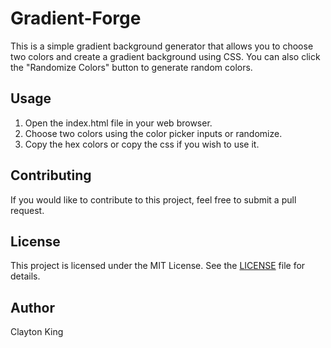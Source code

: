 # Gradient-Forge

This is a simple gradient background generator that allows you to choose two colors and create a gradient background using CSS. You can also click the "Randomize Colors" button to generate random colors.

## Usage

1. Open the index.html file in your web browser.
2. Choose two colors using the color picker inputs or randomize.
3. Copy the hex colors or copy the css if you wish to use it.

## Contributing

If you would like to contribute to this project, feel free to submit a pull request.

## License

This project is licensed under the MIT License. See the [LICENSE](LICENSE) file for details.

## Author

Clayton King
